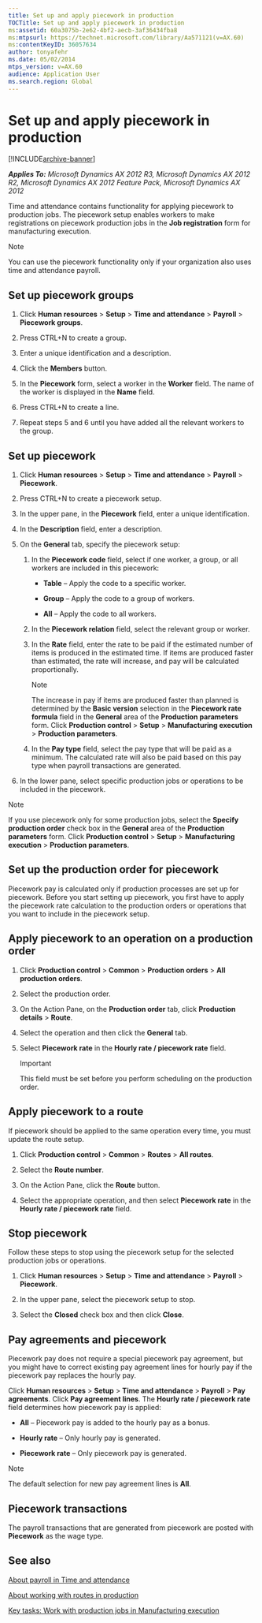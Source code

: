 ```yaml
---
title: Set up and apply piecework in production
TOCTitle: Set up and apply piecework in production
ms:assetid: 60a3075b-2e62-4bf2-aecb-3af36434fba8
ms:mtpsurl: https://technet.microsoft.com/library/Aa571121(v=AX.60)
ms:contentKeyID: 36057634
author: tonyafehr
ms.date: 05/02/2014
mtps_version: v=AX.60
audience: Application User
ms.search.region: Global
---
```


# Set up and apply piecework in production 


[!INCLUDE[archive-banner](includes/archive-banner.md)]


_**Applies To:** Microsoft Dynamics AX 2012 R3, Microsoft Dynamics AX 2012 R2, Microsoft Dynamics AX 2012 Feature Pack, Microsoft Dynamics AX 2012_

Time and attendance contains functionality for applying piecework to production jobs. The piecework setup enables workers to make registrations on piecework production jobs in the **Job registration** form for manufacturing execution.


> [!NOTE]
> <P>You can use the piecework functionality only if your organization also uses time and attendance payroll.</P>



## Set up piecework groups

1.  Click **Human resources** \> **Setup** \> **Time and attendance** \> **Payroll** \> **Piecework groups**.

2.  Press CTRL+N to create a group.

3.  Enter a unique identification and a description.

4.  Click the **Members** button.

5.  In the **Piecework** form, select a worker in the **Worker** field. The name of the worker is displayed in the **Name** field.

6.  Press CTRL+N to create a line.

7.  Repeat steps 5 and 6 until you have added all the relevant workers to the group.

## Set up piecework

1.  Click **Human resources** \> **Setup** \> **Time and attendance** \> **Payroll** \> **Piecework**.

2.  Press CTRL+N to create a piecework setup.

3.  In the upper pane, in the **Piecework** field, enter a unique identification.

4.  In the **Description** field, enter a description.

5.  On the **General** tab, specify the piecework setup:
    
    1.  In the **Piecework code** field, select if one worker, a group, or all workers are included in this piecework:
        
          - **Table** – Apply the code to a specific worker.
        
          - **Group** – Apply the code to a group of workers.
        
          - **All** – Apply the code to all workers.
    
    2.  In the **Piecework relation** field, select the relevant group or worker.
    
    3.  In the **Rate** field, enter the rate to be paid if the estimated number of items is produced in the estimated time. If items are produced faster than estimated, the rate will increase, and pay will be calculated proportionally.
        

        > [!NOTE]
        > <P>The increase in pay if items are produced faster than planned is determined by the <STRONG>Basic version</STRONG> selection in the <STRONG>Piecework rate formula</STRONG> field in the <STRONG>General</STRONG> area of the <STRONG>Production parameters</STRONG> form. Click <STRONG>Production control</STRONG> &gt; <STRONG>Setup</STRONG> &gt; <STRONG>Manufacturing execution</STRONG> &gt; <STRONG>Production parameters</STRONG>.</P>

    
    4.  In the **Pay type** field, select the pay type that will be paid as a minimum. The calculated rate will also be paid based on this pay type when payroll transactions are generated.

6.  In the lower pane, select specific production jobs or operations to be included in the piecework.


> [!NOTE]
> <P>If you use piecework only for some production jobs, select the <STRONG>Specify production order</STRONG> check box in the <STRONG>General</STRONG> area of the <STRONG>Production parameters</STRONG> form. Click <STRONG>Production control</STRONG> &gt; <STRONG>Setup</STRONG> &gt; <STRONG>Manufacturing execution</STRONG> &gt; <STRONG>Production parameters</STRONG>.</P>



## Set up the production order for piecework

Piecework pay is calculated only if production processes are set up for piecework. Before you start setting up piecework, you first have to apply the piecework rate calculation to the production orders or operations that you want to include in the piecework setup.

## Apply piecework to an operation on a production order

1.  Click **Production control** \> **Common** \> **Production orders** \> **All production orders**.

2.  Select the production order.

3.  On the Action Pane, on the **Production order** tab, click **Production details** \> **Route**.

4.  Select the operation and then click the **General** tab.

5.  Select **Piecework rate** in the **Hourly rate / piecework rate** field.
    

    > [!IMPORTANT]
    > <P>This field must be set before you perform scheduling on the production order.</P>



## Apply piecework to a route

If piecework should be applied to the same operation every time, you must update the route setup.

1.  Click **Production control** \> **Common** \> **Routes** \> **All routes**.

2.  Select the **Route number**.

3.  On the Action Pane, click the **Route** button.

4.  Select the appropriate operation, and then select **Piecework rate** in the **Hourly rate / piecework rate** field.

## Stop piecework

Follow these steps to stop using the piecework setup for the selected production jobs or operations.

1.  Click **Human resources** \> **Setup** \> **Time and attendance** \> **Payroll** \> **Piecework**.

2.  In the upper pane, select the piecework setup to stop.

3.  Select the **Closed** check box and then click **Close**.

## Pay agreements and piecework

Piecework pay does not require a special piecework pay agreement, but you might have to correct existing pay agreement lines for hourly pay if the piecework pay replaces the hourly pay.

Click **Human resources** \> **Setup** \> **Time and attendance** \> **Payroll** \> **Pay agreements**. Click **Pay agreement lines**. The **Hourly rate / piecework rate** field determines how piecework pay is applied:

  - **All** – Piecework pay is added to the hourly pay as a bonus.

  - **Hourly rate** – Only hourly pay is generated.

  - **Piecework rate** – Only piecework pay is generated.


> [!NOTE]
> <P>The default selection for new pay agreement lines is <STRONG>All</STRONG>.</P>



## Piecework transactions

The payroll transactions that are generated from piecework are posted with **Piecework** as the wage type.

## See also

[About payroll in Time and attendance](about-payroll-in-time-and-attendance.md)

[About working with routes in production](about-working-with-routes-in-production.md)

[Key tasks: Work with production jobs in Manufacturing execution](key-tasks-work-with-production-jobs-in-manufacturing-execution.md)

  


